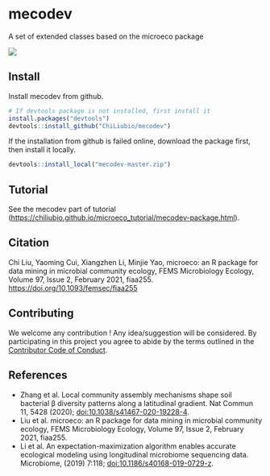 # mecodev

A set of extended classes based on the microeco package

![](https://img.shields.io/badge/Test-Ver0.2.0-red.svg)


## Install

Install mecodev from github.

```r
# If devtools package is not installed, first install it
install.packages("devtools")
devtools::install_github("ChiLiubio/mecodev")
```

If the installation from github is failed online, download the package first, then install it locally.

```r
devtools::install_local("mecodev-master.zip")
```

## Tutorial
See the mecodev part of tutorial (https://chiliubio.github.io/microeco_tutorial/mecodev-package.html).

## Citation
Chi Liu, Yaoming Cui, Xiangzhen Li, Minjie Yao, microeco: an R package for data mining in microbial community ecology, 
FEMS Microbiology Ecology, Volume 97, Issue 2, February 2021, fiaa255. https://doi.org/10.1093/femsec/fiaa255

## Contributing

We welcome any contribution \! 
Any idea/suggestion will be considered.
By participating in this project you agree to abide by the terms outlined in the [Contributor Code of Conduct](CONDUCT.md).


## References
  - Zhang et al. Local community assembly mechanisms shape soil bacterial β diversity patterns along a latitudinal gradient. Nat Commun 11, 5428 (2020); <doi:10.1038/s41467-020-19228-4>.
  - Liu et al. microeco: an R package for data mining in microbial community ecology, FEMS Microbiology Ecology, Volume 97, Issue 2, February 2021, fiaa255.
  - Li et al. An expectation-maximization algorithm enables accurate ecological modeling using longitudinal microbiome sequencing data. Microbiome, (2019) 7:118; <doi:10.1186/s40168-019-0729-z>.


